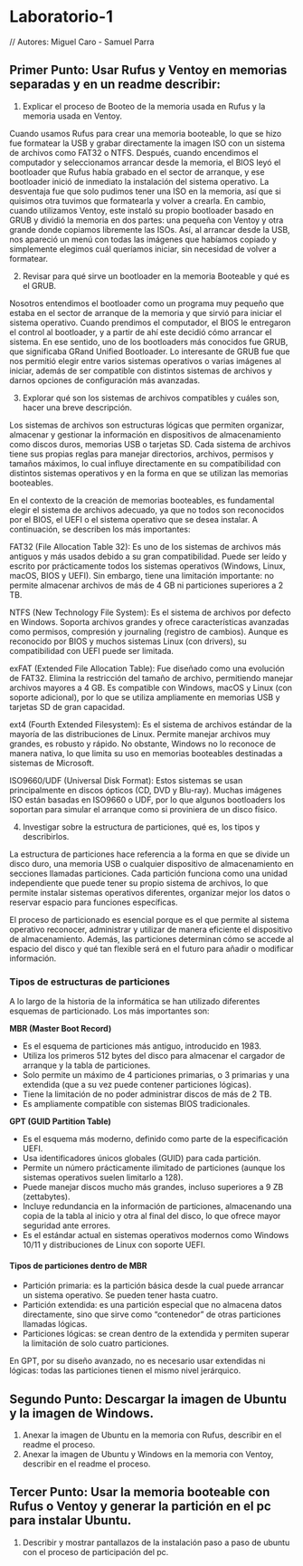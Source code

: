# Laboratorio-1
// Autores: Miguel Caro - Samuel Parra
## Primer Punto:  Usar Rufus y Ventoy en memorias separadas y en un readme describir:
1. Explicar el proceso de Booteo de la memoria usada en Rufus y la memoria usada en Ventoy.

Cuando usamos Rufus para crear una memoria booteable, lo que se hizo fue formatear la USB y grabar directamente la imagen ISO con un sistema de archivos como FAT32 o NTFS. Después, cuando encendimos el computador y seleccionamos arrancar desde la memoria, el BIOS leyó el bootloader que Rufus había grabado en el sector de arranque, y ese bootloader inició de inmediato la instalación del sistema operativo. La desventaja fue que solo pudimos tener una ISO en la memoria, así que si quisimos otra tuvimos que formatearla y volver a crearla. En cambio, cuando utilizamos Ventoy, este instaló su propio bootloader basado en GRUB y dividió la memoria en dos partes: una pequeña con Ventoy y otra grande donde copiamos libremente las ISOs. Así, al arrancar desde la USB, nos apareció un menú con todas las imágenes que habíamos copiado y simplemente elegimos cuál queríamos iniciar, sin necesidad de volver a formatear.

2. Revisar para qué sirve un bootloader en la memoria Booteable y qué es el GRUB.

Nosotros entendimos el bootloader como un programa muy pequeño que estaba en el sector de arranque de la memoria y que sirvió para iniciar el sistema operativo. Cuando prendimos el computador, el BIOS le entregaron el control al bootloader, y a partir de ahí este decidió cómo arrancar el sistema. En ese sentido, uno de los bootloaders más conocidos fue GRUB, que significaba GRand Unified Bootloader. Lo interesante de GRUB fue que nos permitió elegir entre varios sistemas operativos o varias imágenes al iniciar, además de ser compatible con distintos sistemas de archivos y darnos opciones de configuración más avanzadas.

3. Explorar qué son los sistemas de archivos compatibles y cuáles son, hacer una breve descripción.

Los sistemas de archivos son estructuras lógicas que permiten organizar, almacenar y gestionar la información en dispositivos de almacenamiento como discos duros, memorias USB o tarjetas SD. Cada sistema de archivos tiene sus propias reglas para manejar directorios, archivos, permisos y tamaños máximos, lo cual influye directamente en su compatibilidad con distintos sistemas operativos y en la forma en que se utilizan las memorias booteables.

En el contexto de la creación de memorias booteables, es fundamental elegir el sistema de archivos adecuado, ya que no todos son reconocidos por el BIOS, el UEFI o el sistema operativo que se desea instalar. A continuación, se describen los más importantes:

FAT32 (File Allocation Table 32): Es uno de los sistemas de archivos más antiguos y más usados debido a su gran compatibilidad. Puede ser leído y escrito por prácticamente todos los sistemas operativos (Windows, Linux, macOS, BIOS y UEFI). Sin embargo, tiene una limitación importante: no permite almacenar archivos de más de 4 GB ni particiones superiores a 2 TB.

NTFS (New Technology File System): Es el sistema de archivos por defecto en Windows. Soporta archivos grandes y ofrece características avanzadas como permisos, compresión y journaling (registro de cambios). Aunque es reconocido por BIOS y muchos sistemas Linux (con drivers), su compatibilidad con UEFI puede ser limitada.

exFAT (Extended File Allocation Table): Fue diseñado como una evolución de FAT32. Elimina la restricción del tamaño de archivo, permitiendo manejar archivos mayores a 4 GB. Es compatible con Windows, macOS y Linux (con soporte adicional), por lo que se utiliza ampliamente en memorias USB y tarjetas SD de gran capacidad.

ext4 (Fourth Extended Filesystem): Es el sistema de archivos estándar de la mayoría de las distribuciones de Linux. Permite manejar archivos muy grandes, es robusto y rápido. No obstante, Windows no lo reconoce de manera nativa, lo que limita su uso en memorias booteables destinadas a sistemas de Microsoft.

ISO9660/UDF (Universal Disk Format): Estos sistemas se usan principalmente en discos ópticos (CD, DVD y Blu-ray). Muchas imágenes ISO están basadas en ISO9660 o UDF, por lo que algunos bootloaders los soportan para simular el arranque como si proviniera de un disco físico.

4. Investigar sobre la estructura de particiones, qué es, los tipos y describirlos.
   
La estructura de particiones hace referencia a la forma en que se divide un disco duro, una memoria USB o cualquier dispositivo de almacenamiento en secciones llamadas particiones. Cada partición funciona como una unidad independiente que puede tener su propio sistema de archivos, lo que permite instalar sistemas operativos diferentes, organizar mejor los datos o reservar espacio para funciones específicas.

El proceso de particionado es esencial porque es el que permite al sistema operativo reconocer, administrar y utilizar de manera eficiente el dispositivo de almacenamiento. Además, las particiones determinan cómo se accede al espacio del disco y qué tan flexible será en el futuro para añadir o modificar información.

### Tipos de estructuras de particiones

A lo largo de la historia de la informática se han utilizado diferentes esquemas de particionado. Los más importantes son:

 **MBR (Master Boot Record)**
- Es el esquema de particiones más antiguo, introducido en 1983.
- Utiliza los primeros 512 bytes del disco para almacenar el cargador de arranque y la tabla de particiones.
- Solo permite un máximo de 4 particiones primarias, o 3 primarias y una extendida (que a su vez puede contener particiones lógicas).
- Tiene la limitación de no poder administrar discos de más de 2 TB.
- Es ampliamente compatible con sistemas BIOS tradicionales.

 **GPT (GUID Partition Table)**
- Es el esquema más moderno, definido como parte de la especificación UEFI.
- Usa identificadores únicos globales (GUID) para cada partición.
- Permite un número prácticamente ilimitado de particiones (aunque los sistemas operativos suelen limitarlo a 128).
- Puede manejar discos mucho más grandes, incluso superiores a 9 ZB (zettabytes).
- Incluye redundancia en la información de particiones, almacenando una copia de la tabla al inicio y otra al final del disco, lo que ofrece mayor seguridad ante errores.
- Es el estándar actual en sistemas operativos modernos como Windows 10/11 y distribuciones de Linux con soporte UEFI.

#### Tipos de particiones dentro de MBR
- Partición primaria: es la partición básica desde la cual puede arrancar un sistema operativo. Se pueden tener hasta cuatro.
- Partición extendida: es una partición especial que no almacena datos directamente, sino que sirve como “contenedor” de otras particiones llamadas lógicas.
- Particiones lógicas: se crean dentro de la extendida y permiten superar la limitación de solo cuatro particiones.

En GPT, por su diseño avanzado, no es necesario usar extendidas ni lógicas: todas las particiones tienen el mismo nivel jerárquico.
   
## Segundo Punto: Descargar la imagen de Ubuntu y la imagen de Windows.
1. Anexar la imagen de Ubuntu en la memoria con Rufus, describir en el readme el proceso.
2. Anexar la imagen de Ubuntu y Windows en la memoria con Ventoy, describir en el readme el proceso.
## Tercer Punto: Usar la memoria booteable con Rufus o Ventoy y generar la partición en el pc para instalar Ubuntu.
1. Describir y mostrar pantallazos de la instalación paso a paso de ubuntu con el proceso de participación del pc.
